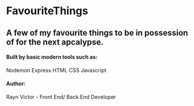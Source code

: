 # FavouriteThings

## A few of my favourite things to be in possession of for the next apcalypse.

#### Built by basic modern tools such as:
Nodemon
Express
HTML
CSS
Javascript

#### Author:
Rayn Victor - Front End/ Back End Developer
